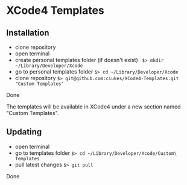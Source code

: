XCode4 Templates
====================

Installation
------------
* clone repository
* open terminal
* create personal templates folder (if doesn't exist)
`
    $> mkdir ~/Library/Developer/Xcode`
* go to personal templates folder
`$> cd ~/Library/Developer/Xcode`
* clone repository
`$> git@github.com:ciukes/XCode4-Templates.git "Custom Templates"`

Done

The templates will be available in XCode4 under a new section named "Custom Templates".

Updating
--------
* open terminal
* go to templates folder
`$> cd ~/Library/Developer/Xcode/Custom\ Templates`
* pull latest changes
`$> git pull`

Done

